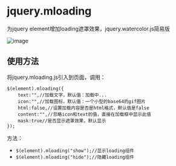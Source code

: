 # jquery.mloading
为jquery element增加loading遮罩效果，jquery.watercolor.js简易版


![image](https://github.com/imingyu/jquery.mloading/blob/master/preview.png)

使用方法
------
将jquery.mloading.js引入到页面，调用：
```
$(element).mloading({
    text:"",//加载文字，默认值：加载中...
    icon:"",//加载图标，默认值：一个小型的base64的gif图片
    html:false,//设置加载内容是否是html格式，默认值是false
    content:"",//忽略icon和text的值，直接在加载框中显示此值
    mask:true//是否显示遮罩效果，默认显示
});
```

方法：
- ```$(element).mloading("show");//显示loading组件 ```
- ```$(element).mloading("hide");//隐藏loading组件 ```